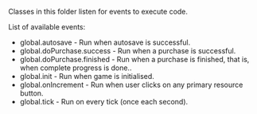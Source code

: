 Classes in this folder listen for events to execute code.

List of available events:

* global.autosave - Run when autosave is successful.
* global.doPurchase.success - Run when a purchase is successful.
* global.doPurchase.finished - Run when a purchase is finished, that is, when complete progress is done..
* global.init - Run when game is initialised.
* global.onIncrement - Run when user clicks on any primary resource button.
* global.tick - Run on every tick (once each second).
